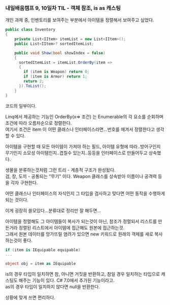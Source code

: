 ### 내일배움캠프 9, 10일차 TIL - 객체 참조, is as 캐스팅

개인 과제 중, 인벤토리를 보여주는 부분에서 아이템을 정렬해서 보여주고 싶었다.  

~~~C#
public class Inventory
{
    private List<IItem> itemList = new List<IItem>();
    public List<IItem>? sortedItemList;

    public void Show(bool showIndex = false)
    {
      sortedItemList = itemList.OrderBy(item =>
      {
        if (item is Weapon) return 0;
        if (item is Armor) return 1;
        return 2;
      }).ToList();
    }
}
~~~
코드의 일부이다.  

Linq에서 제공하는 기능인 OrderBy(x=> 조건) 는 Enumerable의 각 요소를 순회하며 조건에 따라 오름차순으로 정렬한다.  
여기서 조건은 item 이 어떤 클래스나 인터페이스라면...번호를 매겨서 정렬한다고 생각할 수 있다.  

아이템을 구현할 때 모든 아이템이 가져야 하는 필드, 아이템 유형에 따라..방어구인지 무기인지 소모성 아이템인지..겹칠수 있는지..등등을 인터페이스로 만들어두고 상속했다.  

생물을 분류하는것처럼 그런 트리 - 계층적 구조가 완성됬다.  
검, 창, 도끼 - 공통되는 "무기" 이다. Weapon 클래스를 상속받아 이름이나 공격력 등을 각자 구현한다.  

어떤 클래스나 인터페이스의 자식인지 그 타입을 검사하고 맞다면 어떤 동작을 수행하게 되는 것이다.  

이게 굉장히 쓸모있다...분류대로 정리만 잘 해두면...

아이템을 정렬해도 그 아이템들이 복사가 되는것이 아닌, 참조가 정렬되서 리스트를 만든거라 정렬된 리스트에서 아이템에 접근해도 원본에 접근하는것.  
그래서 원본 데이터를 망가뜨릴 염려가 있으면 new 키워드로 원래의 객체를 새로 복사하는것이 좋다.  

~~~C#
if (item is IEquipable equipable)
...

object obj = item as IEquipable
~~~
is의 경우 타입이 일치하면 참, 아니면 거짓을 반환하고, 참일 경우 일치하는 타입으로 캐스팅도 해주는 기능이 있다. C# 7.0에서 추가된 기능이라고.  
as의 경우 타입이 일치하지 않다면 null을 반환한다.  

상황에 맞게 쓰면 편리하다.
